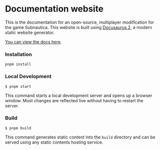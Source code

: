 # Documentation website

This is the documentation for an open-source, multiplayer modification for the game Subnautica.
This website is built using [Docusaurus 2](https://docusaurus.io/), a modern static website generator.

[You can view the docs here](https://subnauticanitrox.github.io/Documentation/).

### Installation

```
pnpm install
```

### Local Development

```
$ pnpm start
```

This command starts a local development server and opens up a browser window. Most changes are reflected live without having to restart the server.

### Build

```
$ pnpm build
```

This command generates static content into the `build` directory and can be served using any static contents hosting service.

